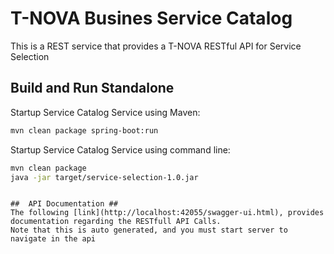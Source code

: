 # T-NOVA Busines Service Catalog #

This is a  REST service that provides a T-NOVA RESTful API for Service Selection

## Build and Run Standalone ##

Startup Service Catalog Service using Maven:

```sh
mvn clean package spring-boot:run
```

Startup Service Catalog Service using command line:

```sh
mvn clean package
java -jar target/service-selection-1.0.jar
```

```

##  API Documentation ##
The following [link](http://localhost:42055/swagger-ui.html), provides documentation regarding the RESTfull API Calls.
Note that this is auto generated, and you must start server to navigate in the api
